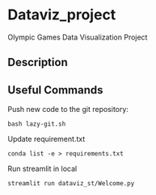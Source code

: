 # Dataviz_project
Olympic Games Data Visualization Project

## Description

## Useful Commands

Push new code to the git repository:

```
bash lazy-git.sh
```

Update requirement.txt

```
conda list -e > requirements.txt
```

Run streamlit in local

```
streamlit run dataviz_st/Welcome.py 
```
